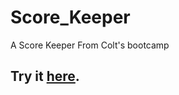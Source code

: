 # Score_Keeper
A Score Keeper From Colt's bootcamp 
## Try it [here](https://chahinebendjeddou.github.io/Score_Keeper/).
